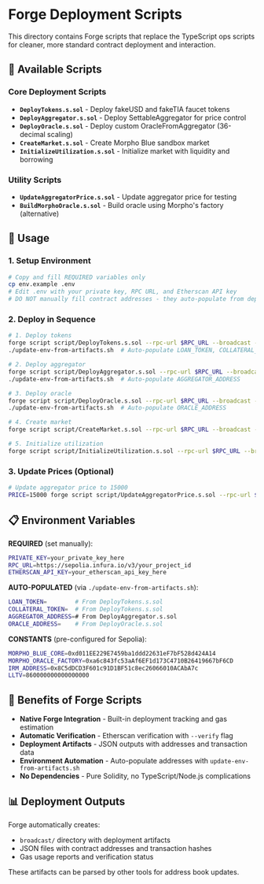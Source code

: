 # Forge Deployment Scripts

This directory contains Forge scripts that replace the TypeScript ops scripts for cleaner, more standard contract deployment and interaction.

## 📁 Available Scripts

### Core Deployment Scripts
- **`DeployTokens.s.sol`** - Deploy fakeUSD and fakeTIA faucet tokens
- **`DeployAggregator.s.sol`** - Deploy SettableAggregator for price control
- **`DeployOracle.s.sol`** - Deploy custom OracleFromAggregator (36-decimal scaling)
- **`CreateMarket.s.sol`** - Create Morpho Blue sandbox market
- **`InitializeUtilization.s.sol`** - Initialize market with liquidity and borrowing

### Utility Scripts
- **`UpdateAggregatorPrice.s.sol`** - Update aggregator price for testing
- **`BuildMorphoOracle.s.sol`** - Build oracle using Morpho's factory (alternative)

## 🚀 Usage

### 1. Setup Environment
```bash
# Copy and fill REQUIRED variables only
cp env.example .env
# Edit .env with your private key, RPC URL, and Etherscan API key
# DO NOT manually fill contract addresses - they auto-populate from deployments
```

### 2. Deploy in Sequence
```bash
# 1. Deploy tokens
forge script script/DeployTokens.s.sol --rpc-url $RPC_URL --broadcast --verify
./update-env-from-artifacts.sh  # Auto-populate LOAN_TOKEN, COLLATERAL_TOKEN

# 2. Deploy aggregator  
forge script script/DeployAggregator.s.sol --rpc-url $RPC_URL --broadcast --verify
./update-env-from-artifacts.sh  # Auto-populate AGGREGATOR_ADDRESS

# 3. Deploy oracle
forge script script/DeployOracle.s.sol --rpc-url $RPC_URL --broadcast --verify
./update-env-from-artifacts.sh  # Auto-populate ORACLE_ADDRESS

# 4. Create market
forge script script/CreateMarket.s.sol --rpc-url $RPC_URL --broadcast --verify

# 5. Initialize utilization
forge script script/InitializeUtilization.s.sol --rpc-url $RPC_URL --broadcast
```

### 3. Update Prices (Optional)
```bash
# Update aggregator price to 15000
PRICE=15000 forge script script/UpdateAggregatorPrice.s.sol --rpc-url $RPC_URL --broadcast
```

## 📋 Environment Variables

**REQUIRED** (set manually):
```bash
PRIVATE_KEY=your_private_key_here
RPC_URL=https://sepolia.infura.io/v3/your_project_id
ETHERSCAN_API_KEY=your_etherscan_api_key_here
```

**AUTO-POPULATED** (via `./update-env-from-artifacts.sh`):
```bash
LOAN_TOKEN=        # From DeployTokens.s.sol
COLLATERAL_TOKEN=  # From DeployTokens.s.sol  
AGGREGATOR_ADDRESS=# From DeployAggregator.s.sol
ORACLE_ADDRESS=    # From DeployOracle.s.sol
```

**CONSTANTS** (pre-configured for Sepolia):
```bash
MORPHO_BLUE_CORE=0xd011EE229E7459ba1ddd22631eF7bF528d424A14
MORPHO_ORACLE_FACTORY=0xa6c843fc53aAf6EF1d173C4710B26419667bF6CD
IRM_ADDRESS=0x8C5dDCD3F601c91D1BF51c8ec26066010ACAbA7c
LLTV=860000000000000000
```

## 🔧 Benefits of Forge Scripts

- **Native Forge Integration** - Built-in deployment tracking and gas estimation
- **Automatic Verification** - Etherscan verification with `--verify` flag
- **Deployment Artifacts** - JSON outputs with addresses and transaction data
- **Environment Automation** - Auto-populate addresses with `update-env-from-artifacts.sh`
- **No Dependencies** - Pure Solidity, no TypeScript/Node.js complications

## 📊 Deployment Outputs

Forge automatically creates:
- `broadcast/` directory with deployment artifacts
- JSON files with contract addresses and transaction hashes
- Gas usage reports and verification status

These artifacts can be parsed by other tools for address book updates.
